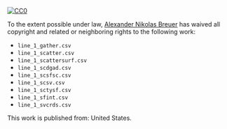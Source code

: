 [![CC0](http://i.creativecommons.org/p/zero/1.0/88x31.png)](http://creativecommons.org/publicdomain/zero/1.0/)

To the extent possible under law, [Alexander Nikolas Breuer](http://dial3343.org) has waived all copyright and related or neighboring rights to the following work:

* `line_1_gather.csv`
* `line_1_scatter.csv`
* `line_1_scattersurf.csv`
* `line_1_scdgad.csv`
* `line_1_scsfsc.csv`
* `line_1_scsv.csv`
* `line_1_sctysf.csv`
* `line_1_sfint.csv`
* `line_1_svcrds.csv`

This work is published from: United States.
